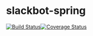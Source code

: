 # slackbot-spring

[![Build Status](https://travis-ci.org/jonathan-perucca-mutum/slackbot-spring.svg?branch=master)](https://travis-ci.org/jonathan-perucca-mutum/slackbot-spring)[![Coverage Status](https://coveralls.io/repos/github/jonathan-perucca-mutum/slackbot-spring/badge.svg?branch=master)](https://coveralls.io/github/jonathan-perucca-mutum/slackbot-spring?branch=master)
